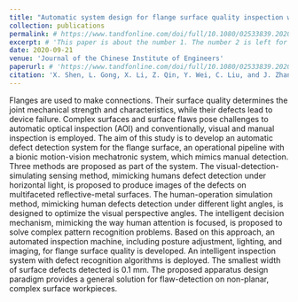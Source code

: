 ```yaml
---
title: "Automatic system design for flange surface quality inspection with a bionic motion-vision paradigm"
collection: publications
permalink: # https://www.tandfonline.com/doi/full/10.1080/02533839.2020.1819430
excerpt: # 'This paper is about the number 1. The number 2 is left for future work.'
date: 2020-09-21
venue: 'Journal of the Chinese Institute of Engineers'
paperurl: # 'https://www.tandfonline.com/doi/full/10.1080/02533839.2020.1819430'
citation: 'X. Shen, L. Gong, X. Li, Z. Qin, Y. Wei, C. Liu, and J. Zhang, "Automatic system design for flange surface quality inspection with a bionic motion-vision paradigm," Journal of the Chinese Institute of Engineers, vol. 43, no. 8, pp. 819--830, Sep. 2020.'
---
```


Flanges are used to make connections. Their surface quality determines the joint mechanical strength and characteristics, while their defects lead to device failure. Complex surfaces and surface flaws pose challenges to automatic optical inspection (AOI) and conventionally, visual and manual inspection is employed. The aim of this study is to develop an automatic defect detection system for the flange surface, an operational pipeline with a bionic motion-vision mechatronic system, which mimics manual detection. Three methods are proposed as part of the system. The visual-detection-simulating sensing method, mimicking humans defect detection under horizontal light, is proposed to produce images of the defects on multifaceted reflective-metal surfaces. The human-operation simulation method, mimicking human defects detection under different light angles, is designed to optimize the visual perspective angles. The intelligent decision mechanism, mimicking the way human attention is focused, is proposed to solve complex pattern recognition problems. Based on this approach, an automated inspection machine, including posture adjustment, lighting, and imaging, for flange surface quality is developed. An intelligent inspection system with defect recognition algorithms is deployed. The smallest width of surface defects detected is 0.1 mm. The proposed apparatus design paradigm provides a general solution for flaw-detection on non-planar, complex surface workpieces.
